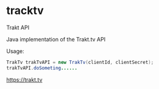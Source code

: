 # tracktv
Trakt API

Java implementation of the Trakt.tv API

Usage:
```java
TrakTv trakTvAPI = new TrakTv(clientId, clientSecret);
trakTvAPI.doSometing......
```

https://trakt.tv
